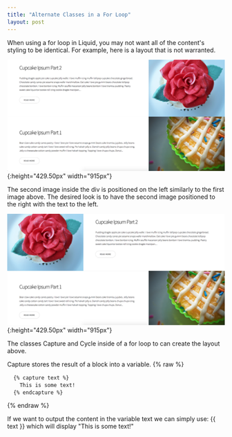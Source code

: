 ```yaml
---
title: "Alternate Classes in a For Loop"
layout: post
---
```

When using a for loop in Liquid, you may not want all of the content's
styling to be identical. For example, here is a layout that is not warranted.

![alt text](/assets/img/cupcake_ipsum_2.png){:height="429.50px" width="915px"}

The second image inside the div is positioned on the left similarly to the
first image above. The desired look is to have the second image positioned to
the right with the text to the left.

![alt text](/assets/img/cupcake_ipsum_1.png){:height="429.50px" width="915px"}

The classes Capture and Cycle inside of a for loop to can create the layout
above.

Capture stores the result of a block into a variable.
{% raw %}
~~~html
  {% capture text %}
    This is some text!
  {% endcapture %}
~~~
{% endraw %}

If we want to output the content in the variable text we can simply use:
{{ text }} which will display "This is some text!"

